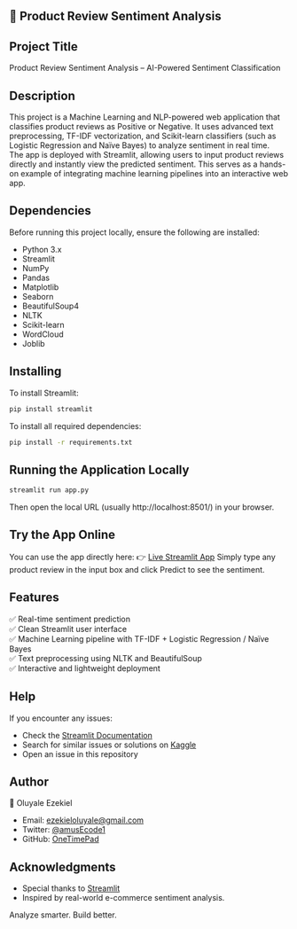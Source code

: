 ## 🛒 Product Review Sentiment Analysis

## Project Title
Product Review Sentiment Analysis – AI-Powered Sentiment Classification

## Description
This project is a Machine Learning and NLP-powered web application that classifies product reviews as Positive or Negative.
It uses advanced text preprocessing, TF-IDF vectorization, and Scikit-learn classifiers (such as Logistic Regression and Naïve Bayes) to analyze sentiment in real time.<br>
The app is deployed with Streamlit, allowing users to input product reviews directly and instantly view the predicted sentiment.
This serves as a hands-on example of integrating machine learning pipelines into an interactive web app.

## Dependencies
Before running this project locally, ensure the following are installed:
- Python 3.x
- Streamlit
- NumPy
- Pandas
- Matplotlib
- Seaborn
- BeautifulSoup4
- NLTK
- Scikit-learn
- WordCloud
- Joblib

## Installing
To install Streamlit:
```sh
pip install streamlit
```
To install all required dependencies:
```sh
pip install -r requirements.txt
```

## Running the Application Locally
```sh
streamlit run app.py
```
Then open the local URL (usually http://localhost:8501/) in your browser.

## Try the App Online
You can use the app directly here:
👉 [Live Streamlit App](https://reviewpredictor.streamlit.app/)
Simply type any product review in the input box and click Predict to see the sentiment.

## Features
✅ Real-time sentiment prediction<br>
✅ Clean Streamlit user interface<br>
✅ Machine Learning pipeline with TF-IDF + Logistic Regression / Naïve Bayes<br>
✅ Text preprocessing using NLTK and BeautifulSoup<br>
✅ Interactive and lightweight deployment

## Help
If you encounter any issues:
- Check the [Streamlit Documentation](https://docs.streamlit.io/)
- Search for similar issues or solutions on [Kaggle](https://www.kaggle.com/)
- Open an issue in this repository

## Author
👤 Oluyale Ezekiel
- Email: ezekieloluyale@gmail.com
- Twitter: [@amusEcode1](https://x.com/amusEcode1?t=uHxhLzrA1TShRiSMrYZQiQ&s=09)
- GitHub: [OneTimePad](https://github.com/amusEcode1/OneTimePad)

## Acknowledgments
- Special thanks to [Streamlit](https://streamlit.io/)
- Inspired by real-world e-commerce sentiment analysis.

Analyze smarter. Build better. 
